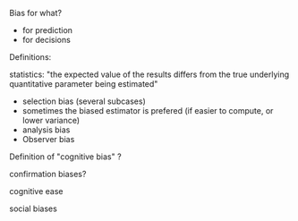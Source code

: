 Bias for what?
- for prediction
- for decisions


Definitions:


statistics: "the expected value of the results differs from the true underlying quantitative parameter being estimated"

- selection bias (several subcases)
- sometimes the biased estimator is prefered (if easier to compute, or lower variance)
- analysis bias
- Observer bias



Definition of "cognitive bias" ?

confirmation biases?

cognitive ease

social biases